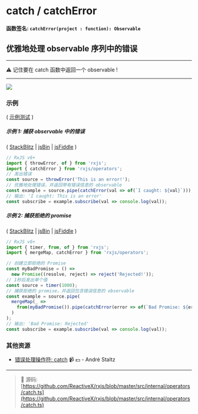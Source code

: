 # catch / catchError

#### 函数签名: `catchError(project : function): Observable`

## 优雅地处理 observable 序列中的错误

---

:warning:  记住要在 catch 函数中返回一个 observable !

---

<div class="ua-ad"><a href="https://ultimatecourses.com/courses/rxjs"><img src="https://ultimatecourses.com/assets/img/banners/rxjs-banner-desktop.svg"></a></div>

### 示例

( [示例测试](https://github.com/btroncone/learn-rxjs/blob/master/operators/specs/error_handling/catch-spec.ts) )

##### 示例 1: 捕获 observable 中的错误

(
[StackBlitz](https://stackblitz.com/edit/typescript-auc2u2?file=index.ts&devtoolsheight=100)
| [jsBin](http://jsbin.com/porevoxelu/1/edit?js,console) |
[jsFiddle](https://jsfiddle.net/btroncone/wk4oLLqc/) )

```js
// RxJS v6+
import { throwError, of } from 'rxjs';
import { catchError } from 'rxjs/operators';
// 发出错误
const source = throwError('This is an error!');
// 优雅地处理错误，并返回带有错误信息的 observable
const example = source.pipe(catchError(val => of(`I caught: ${val}`)));
// 输出: 'I caught: This is an error'
const subscribe = example.subscribe(val => console.log(val));
```

##### 示例 2: 捕获拒绝的 promise

(
[StackBlitz](https://stackblitz.com/edit/typescript-nte3xs?file=index.ts&devtoolsheight=100)
| [jsBin](http://jsbin.com/rusaxubanu/1/edit?js,console) |
[jsFiddle](https://jsfiddle.net/btroncone/sLq92gLv/) )

```js
// RxJS v6+
import { timer, from, of } from 'rxjs';
import { mergeMap, catchError } from 'rxjs/operators';

// 创建立即拒绝的 Promise
const myBadPromise = () =>
  new Promise((resolve, reject) => reject('Rejected!'));
// 1秒后发出单个值
const source = timer(1000);
// 捕获拒绝的 promise，并返回包含错误信息的 observable
const example = source.pipe(
  mergeMap(_ =>
    from(myBadPromise()).pipe(catchError(error => of(`Bad Promise: ${error}`)))
  )
);
// 输出: 'Bad Promise: Rejected'
const subscribe = example.subscribe(val => console.log(val));
```

### 其他资源

- [错误处理操作符: catch](https://egghead.io/lessons/rxjs-error-handling-operator-catch?course=rxjs-beyond-the-basics-operators-in-depth) :video_camera: :dollar: - André Staltz

---
> :file_folder: 源码:  [https://github.com/ReactiveX/rxjs/blob/master/src/internal/operators/catch.ts](https://github.com/ReactiveX/rxjs/blob/master/src/internal/operators/catch.ts)
